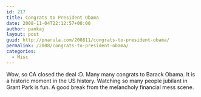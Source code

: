 ```yaml
---
id: 217
title: Congrats to President Obama
date: 2008-11-04T22:12:57+00:00
author: pankaj
layout: post
guid: http://pnarula.com/200811/congrats-to-president-obama/
permalink: /2008/congrats-to-president-obama/
categories:
  - Misc
---
```

Wow, so CA closed the deal :D. Many many congrats to Barack Obama. It is a historic moment in the US history. Watching so many people jubilant in Grant Park is fun. A good break from the melancholy financial mess scene.
